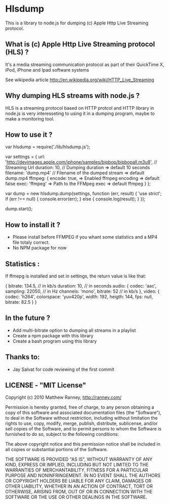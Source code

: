 Hlsdump
=======

This is a library to node.js for dumping (c) Apple Http Live Streaming protocol.

What is (c) Apple Http Live Streaming protocol (HLS) ?
------------------------------------------------------

It's a media streaming communication protocol as part of their QuickTime X, iPod, iPhone and Ipad software systems

See wikipedia article http://en.wikipedia.org/wiki/HTTP_Live_Streaming


Why dumping HLS streams with node.js ?
--------------------------------------

HLS is a streaming protocol based on HTTP protcol and HTTP library in node.js is very interesseting to using it in a dumping program, maybe to make a monitoring tool.

How to use it ?
------------

  var hlsdump = require('./lib/hlsdump.js');

 var settings = {
     url: 'http://devimages.apple.com/iphone/samples/bipbop/bipbopall.m3u8', // Streaming Url 
     duration: 10, // Dumping duration => default 10 seconds
     filename: 'dump.mp4' // Filename of the dumped stream => default dump.mp4
     ffmpeg: {
       encode: true, => Enabled ffmpeg encoding => default false
       exec: 'ffmpeg' => Path to the FFMpeg exec => default ffmpeg
     }
 };

 var dump = new hlsdump.dump(settings, function (err, result) {
   'use strict';
   if (err !== null) {
       console.error(err);
   } else {
       console.log(result);
   }
 });

  dump.start();

How to install it ?
----------------
- Please install before FFMPEG if you whant some statistics and a MP4 file totaly correct.
- No NPM package for now

Statistics :
------------

If ffmepg is installed and set in settings, the return value is like that:

  {
    bitrate: 134.5, // in kb/s
    duration: 10, // in seconds
    audio: {
      codec: 'aac',
      sampling: 22050, // in Hz
      channels: 'mono',
      bitrate: 52 // in kb/s
    },
    video: {
      codec: 'h264',
      colorspace: 'yuv420p',
      width: 192,
      heigth: 144,
      fps: null,
      bitrate: 82.5
    }
  }

In the future ?
---------------
- Add multi-bitrate option to dumping all streams in a playlist
- Create a npm package with this library
- Create a bash program using this library


Thanks to:
----------
- Jay Salvat for code reviewing of the first commit

LICENSE - "MIT License"
-----------------------
Copyright (c) 2010 Matthew Ranney, http://ranney.com/


Permission is hereby granted, free of charge, to any person obtaining a copy of this software and associated documentation files (the "Software"), to deal in the Software without restriction, including without limitation the rights to use, copy, modify, merge, publish, distribute, sublicense, and/or sell copies of the Software, and to permit persons to whom the Software is furnished to do so, subject to the following conditions:


The above copyright notice and this permission notice shall be included in all copies or substantial portions of the Software.


THE SOFTWARE IS PROVIDED "AS IS", WITHOUT WARRANTY OF ANY KIND, EXPRESS OR IMPLIED, INCLUDING BUT NOT LIMITED TO THE WARRANTIES OF MERCHANTABILITY, FITNESS FOR A PARTICULAR PURPOSE AND NONINFRINGEMENT. IN NO EVENT SHALL THE AUTHORS OR COPYRIGHT HOLDERS BE LIABLE FOR ANY CLAIM, DAMAGES OR OTHER LIABILITY, WHETHER IN AN ACTION OF CONTRACT, TORT OR OTHERWISE, ARISING FROM, OUT OF OR IN CONNECTION WITH THE SOFTWARE OR THE USE OR OTHER DEALINGS IN THE SOFTWARE.